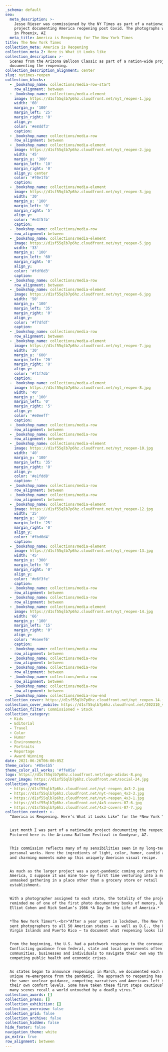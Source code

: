 ```yaml
---
_schema: default
seo:
  meta_description: >-
    Jesse Rieser was commissioned by the NY Times as part of a nationwide
    project documenting America reopening post Covid. The photographs were made
    in Phoenix, AZ
  meta_title: America is Reopening for The New York Times
title: The New York Times
collection_meta: America is Reopening
collection_meta_2: Here is What it Looks like
collection_description: >-
  Scenes from the Arizona Balloon Classic as part of a nation-wide project
  documenting the reopening.
collection_description_alignment: center
slug: nytimes-reopen
collection_blocks:
  - _bookshop_name: collections/media-row-start
    row_alignment: between
  - _bookshop_name: collections/media-element
    image: https://d1sf55qlb7p6hz.cloudfront.net/nyt_reopen-1.jpg
    width: '60'
    margin_y: '100'
    margin_left: '25'
    margin_right: '0'
    align_y:
    color: '#e8ddf3'
    caption:
  - _bookshop_name: collections/media-row
    row_alignment: between
  - _bookshop_name: collections/media-element
    image: https://d1sf55qlb7p6hz.cloudfront.net/nyt_reopen-2.jpg
    width: '45'
    margin_y: '300'
    margin_left: '10'
    margin_right: '0'
    align_y: center
    color: '#f0e1fb'
    caption:
  - _bookshop_name: collections/media-element
    image: https://d1sf55qlb7p6hz.cloudfront.net/nyt_reopen-3.jpg
    width: '30'
    margin_y: '100'
    margin_left: '0'
    margin_right: '5'
    align_y:
    color: '#e3f5fb'
    caption:
  - _bookshop_name: collections/media-row
    row_alignment: between
  - _bookshop_name: collections/media-element
    image: https://d1sf55qlb7p6hz.cloudfront.net/nyt_reopen-5.jpg
    width: '33'
    margin_y: '100'
    margin_left: '60'
    margin_right: '0'
    align_y:
    color: '#fdf6d3'
    caption:
  - _bookshop_name: collections/media-row
    row_alignment: between
  - _bookshop_name: collections/media-element
    image: https://d1sf55qlb7p6hz.cloudfront.net/nyt_reopen-6.jpg
    width: '50'
    margin_y: '100'
    margin_left: '35'
    margin_right: '0'
    align_y:
    color: '#f7dfdf'
    caption:
  - _bookshop_name: collections/media-row
    row_alignment: between
  - _bookshop_name: collections/media-element
    image: https://d1sf55qlb7p6hz.cloudfront.net/nyt_reopen-7.jpg
    width: '30'
    margin_y: '600'
    margin_left: '20'
    margin_right: '0'
    align_y:
    color: '#f1f7db'
    caption:
  - _bookshop_name: collections/media-element
    image: https://d1sf55qlb7p6hz.cloudfront.net/nyt_reopen-8.jpg
    width: '40'
    margin_y: '100'
    margin_left: '0'
    margin_right: '5'
    align_y:
    color: '#e0eeff'
    caption:
  - _bookshop_name: collections/media-row
    row_alignment: between
  - _bookshop_name: collections/media-row
    row_alignment: between
  - _bookshop_name: collections/media-element
    image: https://d1sf55qlb7p6hz.cloudfront.net/nyt_reopen-10.jpg
    width: '40'
    margin_y: '100'
    margin_left: '35'
    margin_right: '0'
    align_y:
    color: '#e1fdd8'
    caption: ''
  - _bookshop_name: collections/media-row
    row_alignment: between
  - _bookshop_name: collections/media-row
    row_alignment: between
  - _bookshop_name: collections/media-element
    image: https://d1sf55qlb7p6hz.cloudfront.net/nyt_reopen-12.jpg
    width: '25'
    margin_y: '100'
    margin_left: '25'
    margin_right: '0'
    align_y:
    color: '#fbd0d4'
    caption:
  - _bookshop_name: collections/media-element
    image: https://d1sf55qlb7p6hz.cloudfront.net/nyt_reopen-13.jpg
    width: '45'
    margin_y: '300'
    margin_left: '0'
    margin_right: '0'
    align_y:
    color: '#e6f3fe'
    caption:
  - _bookshop_name: collections/media-row
    row_alignment: between
  - _bookshop_name: collections/media-row
    row_alignment: between
  - _bookshop_name: collections/media-element
    image: https://d1sf55qlb7p6hz.cloudfront.net/nyt_reopen-14.jpg
    width: '66'
    margin_y: '100'
    margin_left: '15'
    margin_right: '0'
    align_y:
    color: '#eaeef6'
    caption:
  - _bookshop_name: collections/media-row
    row_alignment: between
  - _bookshop_name: collections/media-row
    row_alignment: between
  - _bookshop_name: collections/media-row
    row_alignment: between
  - _bookshop_name: collections/media-row
    row_alignment: between
  - _bookshop_name: collections/media-row
    row_alignment: between
  - _bookshop_name: collections/media-row-end
collection_cover: https://d1sf55qlb7p6hz.cloudfront.net/nyt_reopen-14.jpg
collection_cover_mobile: https://d1sf55qlb7p6hz.cloudfront.net/202310_vert-covers-13.jpg
collection_filter: Commissioned + Stock
collection_category:
  - Kids
  - Editorial
  - Travel
  - Color
  - Humor
  - Environments
  - Portraits
  - Reportage
  - Award Winning
date: 2021-06-26T06:00:05Z
theme_color: '#85e1b5'
theme_color_all_works: '#ffe05a'
logo: https://d1sf55qlb7p6hz.cloudfront.net/logo-adidas-8.png
cover_image: https://d1sf55qlb7p6hz.cloudfront.net/social-24.jpg
collection_preview:
  - https://d1sf55qlb7p6hz.cloudfront.net/nyt-reopen_4x3-2.jpg
  - https://d1sf55qlb7p6hz.cloudfront.net/nyt-reopen_4x3-3.jpg
  - https://d1sf55qlb7p6hz.cloudfront.net/nyt-reopen_4x3-1.jpg
  - https://d1sf55qlb7p6hz.cloudfront.net/4x3-covers-07-6.jpg
  - https://d1sf55qlb7p6hz.cloudfront.net/4x3-covers-07-7.jpg
collection_content: >-
  “America is Reopening. Here’s What it Looks Like” for the *New York Times*.


  Last month I was part of a nationwide project documenting the reopening.
  Pictured here is the Arizona Balloon Festival in Goodyear, AZ.


  This commission reflects many of my sensibilities seen in my long-term
  personal works. Here the ingredients of light, color, humor, candid action,
  and charming moments make up this uniquely American visual recipe.


  As much as the larger project was a post-pandemic coming out party for
  America, I suppose it was mine too— my first time venturing into a mostly
  unmasked gathering in a place other than a grocery store or retail
  establishment.


  With a photographer assigned to each state, the totality of the project
  reminded me of one of the first photo documentary books of memory, David
  Elliot Cohen and Rick Somlan’s 1986 *A Day In the Life of America.*


  *The New York Times*\-<br>"After a year spent in lockdown, The New York Times
  sent photographers to all 50 American states — as well as D.C., the U.S.
  Virgin Islands and Puerto Rico — to document what reopening looks like.


  From the beginning, the U.S. had a patchwork response to the coronavirus.
  Conflicting guidance from federal, state and local governments often left
  communities, businesses and individuals to navigate their own way through
  competing public health and economic crises.


  As states began to announce reopenings in March, we documented each state’s
  unique re-emergence from the pandemic. The approach to reopening has been much
  the same: unclear guidance, competing narratives and Americans left to gauge
  their own comfort levels. Some have taken these first steps cautiously. But
  many scenes recall a world untouched by a deadly virus.”
collection_awards: []
collection_press: []
collection_exhibition: []
collection_overview: false
collection_grid: false
collection_archive: false
collection_hidden: false
hide_footer: false
navigation_theme: white
px_extra: true
row_alignment: between
---
```

